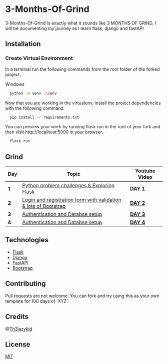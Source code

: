 # 3-Months-Of-Grind

3-Months-Of-Grind is exactly what it sounds like 3 MONTHS OF GRIND, I will be documenting my journey as I learn flask, django and fastAPI

## Installation

### Create Virtual Environment

In a terminal run the following commands from the root folder of the forked project.

Windows

```bash
  python -m venv .\venv
```

Now that you are working in the virtualenv, install the project dependencies with the following command.

```bash
  pip install -r requirements.txt
```

You can preview your work by running flask run in the root of your fork and then visit http://localhost:5000 in your browser.

```bash
  flask run
```


## Grind

Day | Topic | Youtube Video
--- | --- | ---
**1** |  [Python problem challenges & Exploring Flask](/Days/day1.md)  |  **[DAY 1](https://youtu.be/pin8qdtAYPs)**  
**2** |  [Login and registration form with validation & lots of Bootstrap](/Days/day2.md)  |  **[DAY 2](https://youtu.be/9ktD6_XhSuc)** 
**3** |  [Authentication and Databse setup](/Days/day3.md)  |  **[DAY 3](https://www.youtube.com/watch?v=fh1c400r7xI)** 
**4** |  [Authentication and Databse setup](/Days/day4.md)  |  **[DAY 4]()** 

## Technologies

- [Flask](https://flask.palletsprojects.com/en/2.1.x/)
- [Django](https://www.djangoproject.com/)
- [FastAPI](https://fastapi.tiangolo.com/)
- [Bootstrap](https://getbootstrap.com/)

## Contributing
Pull requests are not welcome. You can fork and try using this as your own template for 100 days of 'XYZ'.

## Credits

@[Th3lazykid](https://github.com/Th3lazykid)

## License
[MIT](https://choosealicense.com/licenses/mit/)

